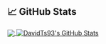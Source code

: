 ## &#x1f4c8; GitHub Stats

<a href="https://github.com/DavidTs93/DavidTs93">
  <img align="center" src="https://github-readme-stats.vercel.app/api/top-langs/?username=DavidTs93&theme=tokyonight" />
</a>
<a href="https://github.com/DavidTs93/DavidTs93">
  <img align="center" src="https://github-readme-stats.vercel.app/api?username=DavidTs93&rank_icon=github&show_icons=true&line_height=27&count_private=true&theme=tokyonight" alt="DavidTs93's GitHub Stats" />
</a>
